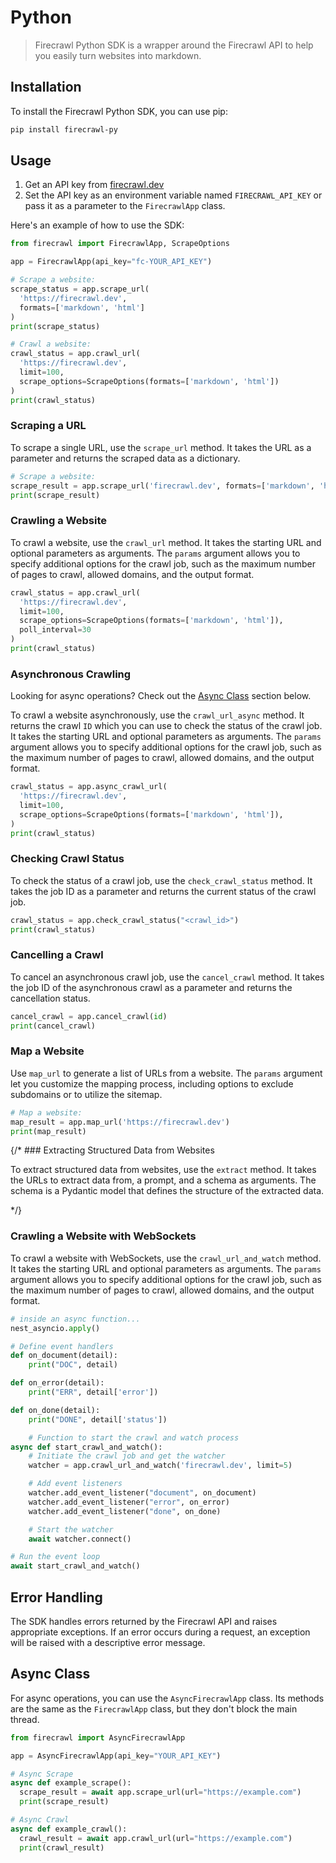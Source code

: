 # Python

> Firecrawl Python SDK is a wrapper around the Firecrawl API to help you easily turn websites into markdown.

## Installation

To install the Firecrawl Python SDK, you can use pip:

```bash Python
pip install firecrawl-py
```

## Usage

1. Get an API key from [firecrawl.dev](https://firecrawl.dev)
2. Set the API key as an environment variable named `FIRECRAWL_API_KEY` or pass it as a parameter to the `FirecrawlApp` class.

Here's an example of how to use the SDK:

```python Python
from firecrawl import FirecrawlApp, ScrapeOptions

app = FirecrawlApp(api_key="fc-YOUR_API_KEY")

# Scrape a website:
scrape_status = app.scrape_url(
  'https://firecrawl.dev', 
  formats=['markdown', 'html']
)
print(scrape_status)

# Crawl a website:
crawl_status = app.crawl_url(
  'https://firecrawl.dev', 
  limit=100, 
  scrape_options=ScrapeOptions(formats=['markdown', 'html'])
)
print(crawl_status)
```

### Scraping a URL

To scrape a single URL, use the `scrape_url` method. It takes the URL as a parameter and returns the scraped data as a dictionary.

```python Python
# Scrape a website:
scrape_result = app.scrape_url('firecrawl.dev', formats=['markdown', 'html'])
print(scrape_result)
```

### Crawling a Website

To crawl a website, use the `crawl_url` method. It takes the starting URL and optional parameters as arguments. The `params` argument allows you to specify additional options for the crawl job, such as the maximum number of pages to crawl, allowed domains, and the output format.

```python Python
crawl_status = app.crawl_url(
  'https://firecrawl.dev', 
  limit=100, 
  scrape_options=ScrapeOptions(formats=['markdown', 'html']),
  poll_interval=30
)
print(crawl_status)
```

### Asynchronous Crawling

<Tip>Looking for async operations? Check out the [Async Class](#async-class) section below.</Tip>

To crawl a website asynchronously, use the `crawl_url_async` method. It returns the crawl `ID` which you can use to check the status of the crawl job. It takes the starting URL and optional parameters as arguments. The `params` argument allows you to specify additional options for the crawl job, such as the maximum number of pages to crawl, allowed domains, and the output format.

```python Python
crawl_status = app.async_crawl_url(
  'https://firecrawl.dev', 
  limit=100, 
  scrape_options=ScrapeOptions(formats=['markdown', 'html']),
)
print(crawl_status)
```

### Checking Crawl Status

To check the status of a crawl job, use the `check_crawl_status` method. It takes the job ID as a parameter and returns the current status of the crawl job.

```python Python
crawl_status = app.check_crawl_status("<crawl_id>")
print(crawl_status)
```

### Cancelling a Crawl

To cancel an asynchronous crawl job, use the `cancel_crawl` method. It takes the job ID of the asynchronous crawl as a parameter and returns the cancellation status.

```python Python
cancel_crawl = app.cancel_crawl(id)
print(cancel_crawl)
```

### Map a Website

Use `map_url` to generate a list of URLs from a website. The `params` argument let you customize the mapping process, including options to exclude subdomains or to utilize the sitemap.

```python Python
# Map a website:
map_result = app.map_url('https://firecrawl.dev')
print(map_result)
```

{/* ### Extracting Structured Data from Websites

  To extract structured data from websites, use the `extract` method. It takes the URLs to extract data from, a prompt, and a schema as arguments. The schema is a Pydantic model that defines the structure of the extracted data.

  <ExtractPythonShort /> */}

### Crawling a Website with WebSockets

To crawl a website with WebSockets, use the `crawl_url_and_watch` method. It takes the starting URL and optional parameters as arguments. The `params` argument allows you to specify additional options for the crawl job, such as the maximum number of pages to crawl, allowed domains, and the output format.

```python Python
# inside an async function...
nest_asyncio.apply()

# Define event handlers
def on_document(detail):
    print("DOC", detail)

def on_error(detail):
    print("ERR", detail['error'])

def on_done(detail):
    print("DONE", detail['status'])

    # Function to start the crawl and watch process
async def start_crawl_and_watch():
    # Initiate the crawl job and get the watcher
    watcher = app.crawl_url_and_watch('firecrawl.dev', limit=5)

    # Add event listeners
    watcher.add_event_listener("document", on_document)
    watcher.add_event_listener("error", on_error)
    watcher.add_event_listener("done", on_done)

    # Start the watcher
    await watcher.connect()

# Run the event loop
await start_crawl_and_watch()
```

## Error Handling

The SDK handles errors returned by the Firecrawl API and raises appropriate exceptions. If an error occurs during a request, an exception will be raised with a descriptive error message.

## Async Class

For async operations, you can use the `AsyncFirecrawlApp` class. Its methods are the same as the `FirecrawlApp` class, but they don't block the main thread.

```python Python
from firecrawl import AsyncFirecrawlApp

app = AsyncFirecrawlApp(api_key="YOUR_API_KEY")

# Async Scrape
async def example_scrape():
  scrape_result = await app.scrape_url(url="https://example.com")
  print(scrape_result)

# Async Crawl
async def example_crawl():
  crawl_result = await app.crawl_url(url="https://example.com")
  print(crawl_result)
```